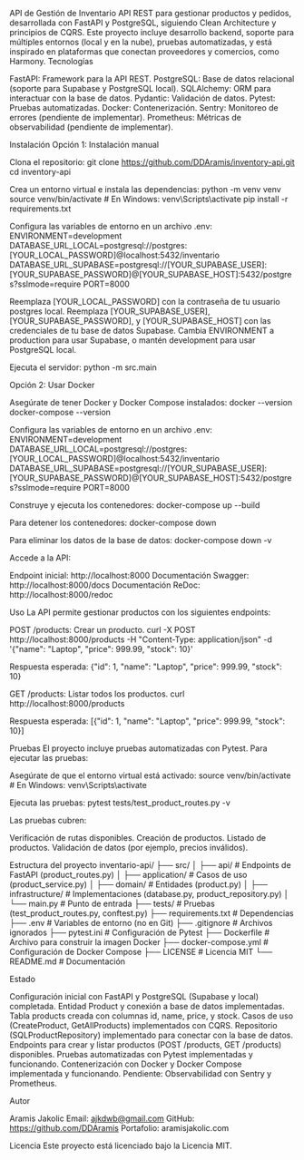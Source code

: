 API de Gestión de Inventario
API REST para gestionar productos y pedidos, desarrollada con FastAPI y PostgreSQL, siguiendo Clean Architecture y principios de CQRS. Este proyecto incluye desarrollo backend, soporte para múltiples entornos (local y en la nube), pruebas automatizadas, y está inspirado en plataformas que conectan proveedores y comercios, como Harmony.
Tecnologías

FastAPI: Framework para la API REST.
PostgreSQL: Base de datos relacional (soporte para Supabase y PostgreSQL local).
SQLAlchemy: ORM para interactuar con la base de datos.
Pydantic: Validación de datos.
Pytest: Pruebas automatizadas.
Docker: Contenerización.
Sentry: Monitoreo de errores (pendiente de implementar).
Prometheus: Métricas de observabilidad (pendiente de implementar).

Instalación
Opción 1: Instalación manual

Clona el repositorio:
git clone https://github.com/DDAramis/inventory-api.git
cd inventory-api


Crea un entorno virtual e instala las dependencias:
python -m venv venv
source venv/bin/activate  # En Windows: venv\Scripts\activate
pip install -r requirements.txt


Configura las variables de entorno en un archivo .env:
ENVIRONMENT=development
DATABASE_URL_LOCAL=postgresql://postgres:[YOUR_LOCAL_PASSWORD]@localhost:5432/inventario
DATABASE_URL_SUPABASE=postgresql://[YOUR_SUPABASE_USER]:[YOUR_SUPABASE_PASSWORD]@[YOUR_SUPABASE_HOST]:5432/postgres?sslmode=require
PORT=8000


Reemplaza [YOUR_LOCAL_PASSWORD] con la contraseña de tu usuario postgres local.
Reemplaza [YOUR_SUPABASE_USER], [YOUR_SUPABASE_PASSWORD], y [YOUR_SUPABASE_HOST] con las credenciales de tu base de datos Supabase.
Cambia ENVIRONMENT a production para usar Supabase, o mantén development para usar PostgreSQL local.


Ejecuta el servidor:
python -m src.main



Opción 2: Usar Docker

Asegúrate de tener Docker y Docker Compose instalados:
docker --version
docker-compose --version


Configura las variables de entorno en un archivo .env:
ENVIRONMENT=development
DATABASE_URL_LOCAL=postgresql://postgres:[YOUR_LOCAL_PASSWORD]@localhost:5432/inventario
DATABASE_URL_SUPABASE=postgresql://[YOUR_SUPABASE_USER]:[YOUR_SUPABASE_PASSWORD]@[YOUR_SUPABASE_HOST]:5432/postgres?sslmode=require
PORT=8000


Construye y ejecuta los contenedores:
docker-compose up --build


Para detener los contenedores:
docker-compose down

Para eliminar los datos de la base de datos:
docker-compose down -v


Accede a la API:

Endpoint inicial: http://localhost:8000
Documentación Swagger: http://localhost:8000/docs
Documentación ReDoc: http://localhost:8000/redoc



Uso
La API permite gestionar productos con los siguientes endpoints:

POST /products: Crear un producto.
curl -X POST http://localhost:8000/products -H "Content-Type: application/json" -d '{"name": "Laptop", "price": 999.99, "stock": 10}'

Respuesta esperada:
{"id": 1, "name": "Laptop", "price": 999.99, "stock": 10}


GET /products: Listar todos los productos.
curl http://localhost:8000/products

Respuesta esperada:
[{"id": 1, "name": "Laptop", "price": 999.99, "stock": 10}]



Pruebas
El proyecto incluye pruebas automatizadas con Pytest. Para ejecutar las pruebas:

Asegúrate de que el entorno virtual está activado:
source venv/bin/activate  # En Windows: venv\Scripts\activate


Ejecuta las pruebas:
pytest tests/test_product_routes.py -v



Las pruebas cubren:

Verificación de rutas disponibles.
Creación de productos.
Listado de productos.
Validación de datos (por ejemplo, precios inválidos).

Estructura del proyecto
inventario-api/
├── src/
│   ├── api/                  # Endpoints de FastAPI (product_routes.py)
│   ├── application/          # Casos de uso (product_service.py)
│   ├── domain/               # Entidades (product.py)
│   ├── infrastructure/       # Implementaciones (database.py, product_repository.py)
│   └── main.py               # Punto de entrada
├── tests/                    # Pruebas (test_product_routes.py, conftest.py)
├── requirements.txt          # Dependencias
├── .env                      # Variables de entorno (no en Git)
├── .gitignore                # Archivos ignorados
├── pytest.ini                # Configuración de Pytest
├── Dockerfile                # Archivo para construir la imagen Docker
├── docker-compose.yml        # Configuración de Docker Compose
├── LICENSE                   # Licencia MIT
└── README.md                 # Documentación

Estado

Configuración inicial con FastAPI y PostgreSQL (Supabase y local) completada.
Entidad Product y conexión a base de datos implementadas.
Tabla products creada con columnas id, name, price, y stock.
Casos de uso (CreateProduct, GetAllProducts) implementados con CQRS.
Repositorio (SQLProductRepository) implementado para conectar con la base de datos.
Endpoints para crear y listar productos (POST /products, GET /products) disponibles.
Pruebas automatizadas con Pytest implementadas y funcionando.
Contenerización con Docker y Docker Compose implementada y funcionando.
Pendiente: Observabilidad con Sentry y Prometheus.

Autor

Aramis Jakolic
Email: ajkdwb@gmail.com
GitHub: https://github.com/DDAramis
Portafolio: aramisjakolic.com

Licencia
Este proyecto está licenciado bajo la Licencia MIT.
